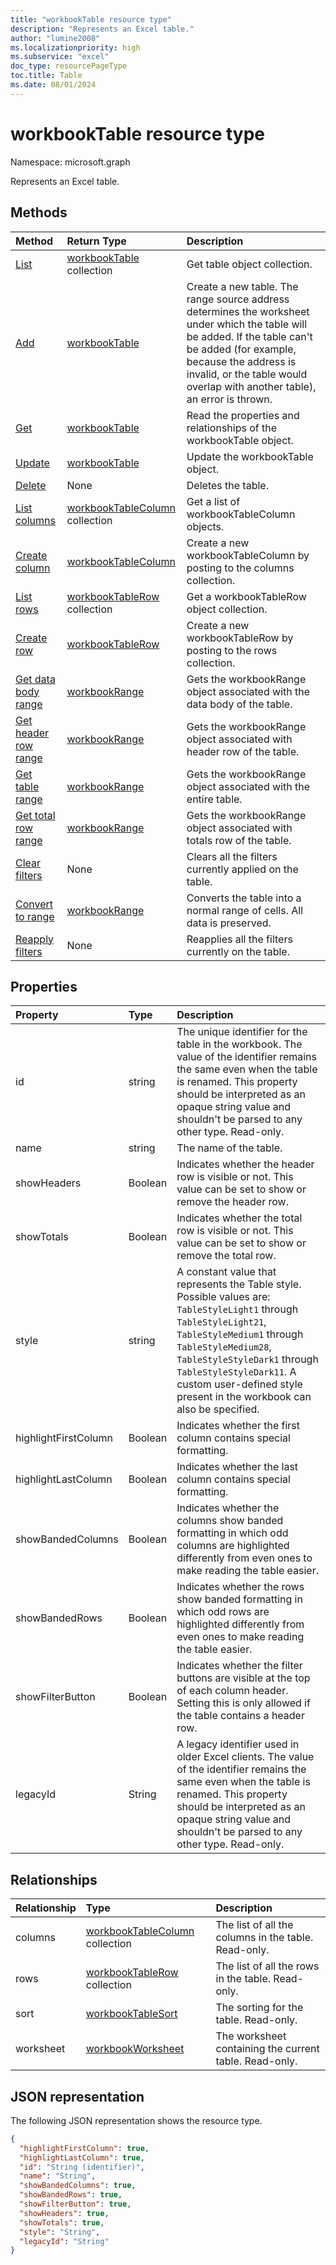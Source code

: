 ```yaml
---
title: "workbookTable resource type"
description: "Represents an Excel table."
author: "lumine2008"
ms.localizationpriority: high
ms.subservice: "excel"
doc_type: resourcePageType
toc.title: Table
ms.date: 08/01/2024
---
```


# workbookTable resource type

Namespace: microsoft.graph

Represents an Excel table.


## Methods

| Method		   | Return Type	|Description|
|:---------------|:--------|:----------|
|[List](../api/table-list.md) | [workbookTable](workbooktable.md) collection |Get table object collection. |
|[Add](../api/tablecollection-add.md)|[workbookTable](workbooktable.md)|Create a new table. The range source address determines the worksheet under which the table will be added. If the table can't be added (for example, because the address is invalid, or the table would overlap with another table), an error is thrown.|
|[Get](../api/table-get.md) | [workbookTable](workbooktable.md) |Read the properties and relationships of the workbookTable object.|
|[Update](../api/table-update.md) | [workbookTable](workbooktable.md)	|Update the workbookTable object. |
|[Delete](../api/table-delete.md)|None|Deletes the table.|
|[List columns](../api/table-list-columns.md) |[workbookTableColumn](workbooktablecolumn.md) collection| Get a list of workbookTableColumn objects.|
|[Create column](../api/table-post-columns.md) |[workbookTableColumn](workbooktablecolumn.md)| Create a new workbookTableColumn by posting to the columns collection.|
|[List rows](../api/table-list-rows.md) |[workbookTableRow](workbooktablerow.md) collection| Get a workbookTableRow object collection.|
|[Create row](../api/table-post-rows.md) |[workbookTableRow](workbooktablerow.md)| Create a new workbookTableRow by posting to the rows collection.|
|[Get data body range](../api/table-databodyrange.md)|[workbookRange](workbookrange.md)|Gets the workbookRange object associated with the data body of the table.|
|[Get header row range](../api/table-headerrowrange.md)|[workbookRange](workbookrange.md)|Gets the workbookRange object associated with header row of the table.|
|[Get table range](../api/table-range.md)|[workbookRange](workbookrange.md)|Gets the workbookRange object associated with the entire table.|
|[Get total row range](../api/table-totalrowrange.md)|[workbookRange](workbookrange.md)|Gets the workbookRange object associated with totals row of the table.|
|[Clear filters](../api/table-clearfilters.md)|None|Clears all the filters currently applied on the table.|
|[Convert to range](../api/table-converttorange.md)|[workbookRange](workbookrange.md)|Converts the table into a normal range of cells. All data is preserved.|
|[Reapply filters](../api/table-reapplyfilters.md)|None|Reapplies all the filters currently on the table.|

## Properties
| Property	   | Type	|Description|
|:---------------|:--------|:----------|
|id|string|The unique identifier for the table in the workbook. The value of the identifier remains the same even when the table is renamed. This property should be interpreted as an opaque string value and shouldn't be parsed to any other type. Read-only.|
|name|string|The name of the table.|
|showHeaders|Boolean|Indicates whether the header row is visible or not. This value can be set to show or remove the header row.|
|showTotals|Boolean|Indicates whether the total row is visible or not. This value can be set to show or remove the total row.|
|style|string|A constant value that represents the Table style. Possible values are: `TableStyleLight1` through `TableStyleLight21`, `TableStyleMedium1` through `TableStyleMedium28`, `TableStyleStyleDark1` through `TableStyleStyleDark11`. A custom user-defined style present in the workbook can also be specified.|
|highlightFirstColumn|Boolean|Indicates whether the first column contains special formatting.	|
|highlightLastColumn|Boolean|Indicates whether the last column contains special formatting.	|
|showBandedColumns|Boolean|Indicates whether the columns show banded formatting in which odd columns are highlighted differently from even ones to make reading the table easier.	|
|showBandedRows|Boolean|Indicates whether the rows show banded formatting in which odd rows are highlighted differently from even ones to make reading the table easier.	|
|showFilterButton|Boolean|Indicates whether the filter buttons are visible at the top of each column header. Setting this is only allowed if the table contains a header row.	|
|legacyId|String|A legacy identifier used in older Excel clients. The value of the identifier remains the same even when the table is renamed. This property should be interpreted as an opaque string value and shouldn't be parsed to any other type. Read-only.	|

## Relationships
| Relationship | Type	|Description|
|:---------------|:--------|:----------|
|columns|[workbookTableColumn](workbooktablecolumn.md) collection|The list of all the columns in the table. Read-only.|
|rows|[workbookTableRow](workbooktablerow.md) collection|The list of all the rows in the table. Read-only.|
|sort|[workbookTableSort](workbooktablesort.md)|The sorting for the table. Read-only.|
|worksheet|[workbookWorksheet](workbookworksheet.md)|The worksheet containing the current table. Read-only.|

## JSON representation

The following JSON representation shows the resource type.

<!--{
  "blockType": "resource",
  "optionalProperties": [
     "legacyId"
  ],
  "baseType": "microsoft.graph.entity",
  "@odata.type": "microsoft.graph.workbookTable"
}-->

```json
{
  "highlightFirstColumn": true,
  "highlightLastColumn": true,
  "id": "String (identifier)",
  "name": "String",
  "showBandedColumns": true,
  "showBandedRows": true,
  "showFilterButton": true,
  "showHeaders": true,
  "showTotals": true,
  "style": "String",
  "legacyId": "String"
}

```

<!-- uuid: 8fcb5dbc-d5aa-4681-8e31-b001d5168d79
2015-10-25 14:57:30 UTC -->
<!-- {
  "type": "#page.annotation",
  "description": "Table resource",
  "keywords": "",
  "section": "documentation",
  "tocPath": ""
}-->

